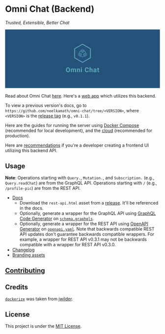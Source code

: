 # Omni Chat (Backend)

_Trusted, Extensible, Better Chat_

![Cover](branding/facebook_cover_photo_2.png)

Read about Omni Chat [here](docs/about.md). Here's a [web app](https://github.com/neelkamath/omni-chat-web) which
utilizes this backend.

To view a previous version's docs, go to `https://github.com/neelkamath/omni-chat/tree/<VERSION>`, where `<VERSION>` is
the [release tag](https://github.com/neelkamath/omni-chat/tags) (e.g., `v0.1.1`).

Here are the guides for running the server using [Docker Compose](docs/docker-compose.md) (recommended for local
development), and the [cloud](docs/cloud.md) (recommended for production).

Here are [recommendations](docs/frontend-recommendations.md) if you're a developer creating a frontend UI utilizing this
backend API.

## Usage

**Note**: Operations starting with `Query.`, `Mutation.`, and `Subscription.` (e.g., `Query.readChat`) are from the
GraphQL API. Operations starting with `/` (e.g., `/profile-pic`) are from the REST API.

- [Docs](docs/api.md)
    - Download the `rest-api.html` asset from a [release](https://github.com/neelkamath/omni-chat/releases). It'll be
      referenced in the docs.
    - Optionally, generate a wrapper for the GraphQL API
      using [GraphQL Code Generator](https://graphql-code-generator.com/)
      on [`schema.graphqls`](src/main/resources/schema.graphqls).
    - Optionally, generate a wrapper for the REST API using [OpenAPI Generator](https://openapi-generator.tech/)
      on [`openapi.yaml`](docs/openapi.yaml). Note that backwards compatible REST API updates don't guarantee backwards
      compatible wrappers. For example, a wrapper for REST API v0.3.1 may not be backwards compatible with a wrapper for
      REST API v0.3.0.
- [Changelog](docs/CHANGELOG.md)
- [Branding assets](branding)

## [Contributing](docs/CONTRIBUTING.md)

## Credits

[`dockerize`](docker/dockerize) was taken from [jwilder](https://github.com/jwilder/dockerize).

## License

This project is under the [MIT License](LICENSE).
